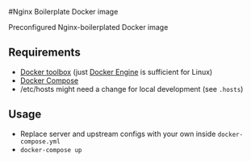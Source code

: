 #Nginx Boilerplate Docker image

Preconfigured Nginx-boilerplated Docker image 

## Requirements
 * [Docker toolbox](https://www.docker.com/docker-toolbox) (just [Docker Engine](https://www.docker.com/docker-engine) is sufficient for Linux) 
 * [Docker Compose](https://docs.docker.com/compose/install/)
 * /etc/hosts might need a change for local development (see `.hosts`) 

## Usage
 * Replace server and upstream configs with your own inside `docker-compose.yml`
 * `docker-compose up`
